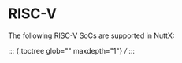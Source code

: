 RISC-V
======

The following RISC-V SoCs are supported in NuttX:

::: {.toctree glob="" maxdepth="1"}
*/*
:::
